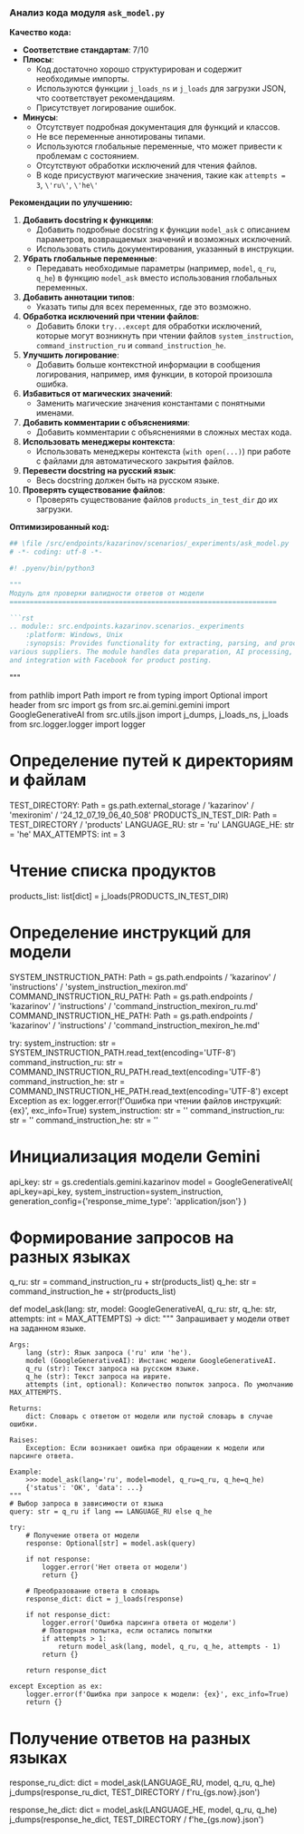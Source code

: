 ### **Анализ кода модуля `ask_model.py`**

**Качество кода:**

- **Соответствие стандартам**: 7/10
- **Плюсы**:
    - Код достаточно хорошо структурирован и содержит необходимые импорты.
    - Используются функции `j_loads_ns` и `j_loads` для загрузки JSON, что соответствует рекомендациям.
    - Присутствует логирование ошибок.
- **Минусы**:
    - Отсутствует подробная документация для функций и классов.
    - Не все переменные аннотированы типами.
    - Используются глобальные переменные, что может привести к проблемам с состоянием.
    - Отсутствуют обработки исключений для чтения файлов.
    - В коде присуствуют магические значения, такие как `attempts = 3`, `\'ru\'`, `\'he\'`

**Рекомендации по улучшению:**

1.  **Добавить docstring к функциям**:
    *   Добавить подробные docstring к функции `model_ask` с описанием параметров, возвращаемых значений и возможных исключений.
    *   Использовать стиль документирования, указанный в инструкции.
2.  **Убрать глобальные переменные**:
    *   Передавать необходимые параметры (например, `model`, `q_ru`, `q_he`) в функцию `model_ask` вместо использования глобальных переменных.
3.  **Добавить аннотации типов**:
    *   Указать типы для всех переменных, где это возможно.
4.  **Обработка исключений при чтении файлов**:
    *   Добавить блоки `try...except` для обработки исключений, которые могут возникнуть при чтении файлов `system_instruction`, `command_instruction_ru` и `command_instruction_he`.
5.  **Улучшить логирование**:
    *   Добавить больше контекстной информации в сообщения логирования, например, имя функции, в которой произошла ошибка.
6.  **Избавиться от магических значений**:
    *   Заменить магические значения константами с понятными именами.
7.  **Добавить комментарии с объяснениями**:
    *   Добавить комментарии с объяснениями в сложных местах кода.
8.  **Использовать менеджеры контекста**:
    *   Использовать менеджеры контекста (`with open(...)`) при работе с файлами для автоматического закрытия файлов.
9.  **Перевести docstring на русский язык**:
    *   Весь docstring должен быть на русском языке.
10. **Проверять существование файлов**:
    *   Проверять существование файлов `products_in_test_dir` до их загрузки.

**Оптимизированный код:**

```python
## \file /src/endpoints/kazarinov/scenarios/_experiments/ask_model.py
# -*- coding: utf-8 -*-

#! .pyenv/bin/python3

"""
Модуль для проверки валидности ответов от модели
==================================================================

```rst
.. module:: src.endpoints.kazarinov.scenarios._experiments
    :platform: Windows, Unix
    :synopsis: Provides functionality for extracting, parsing, and processing product data from 
various suppliers. The module handles data preparation, AI processing, 
and integration with Facebook for product posting.
```

"""

from pathlib import Path
import re
from typing import Optional
import header
from src import gs
from src.ai.gemini.gemini import GoogleGenerativeAI
from src.utils.jjson import j_dumps, j_loads_ns, j_loads
from src.logger.logger import logger

# Определение путей к директориям и файлам
TEST_DIRECTORY: Path = gs.path.external_storage / 'kazarinov' / 'mexironim' / '24_12_07_19_06_40_508'
PRODUCTS_IN_TEST_DIR: Path = TEST_DIRECTORY / 'products'
LANGUAGE_RU: str = 'ru'
LANGUAGE_HE: str = 'he'
MAX_ATTEMPTS: int = 3

# Чтение списка продуктов
products_list: list[dict] = j_loads(PRODUCTS_IN_TEST_DIR)

# Определение инструкций для модели
SYSTEM_INSTRUCTION_PATH: Path = gs.path.endpoints / 'kazarinov' / 'instructions' / 'system_instruction_mexiron.md'
COMMAND_INSTRUCTION_RU_PATH: Path = gs.path.endpoints / 'kazarinov' / 'instructions' / 'command_instruction_mexiron_ru.md'
COMMAND_INSTRUCTION_HE_PATH: Path = gs.path.endpoints / 'kazarinov' / 'instructions' / 'command_instruction_mexiron_he.md'

try:
    system_instruction: str = SYSTEM_INSTRUCTION_PATH.read_text(encoding='UTF-8')
    command_instruction_ru: str = COMMAND_INSTRUCTION_RU_PATH.read_text(encoding='UTF-8')
    command_instruction_he: str = COMMAND_INSTRUCTION_HE_PATH.read_text(encoding='UTF-8')
except Exception as ex:
    logger.error(f'Ошибка при чтении файлов инструкций: {ex}', exc_info=True)
    system_instruction: str = ''
    command_instruction_ru: str = ''
    command_instruction_he: str = ''

# Инициализация модели Gemini
api_key: str = gs.credentials.gemini.kazarinov
model = GoogleGenerativeAI(
    api_key=api_key,
    system_instruction=system_instruction,
    generation_config={'response_mime_type': 'application/json'}
)

# Формирование запросов на разных языках
q_ru: str = command_instruction_ru + str(products_list)
q_he: str = command_instruction_he + str(products_list)


def model_ask(lang: str, model: GoogleGenerativeAI, q_ru: str, q_he: str, attempts: int = MAX_ATTEMPTS) -> dict:
    """
    Запрашивает у модели ответ на заданном языке.

    Args:
        lang (str): Язык запроса ('ru' или 'he').
        model (GoogleGenerativeAI): Инстанс модели GoogleGenerativeAI.
        q_ru (str): Текст запроса на русском языке.
        q_he (str): Текст запроса на иврите.
        attempts (int, optional): Количество попыток запроса. По умолчанию MAX_ATTEMPTS.

    Returns:
        dict: Словарь с ответом от модели или пустой словарь в случае ошибки.
    
    Raises:
        Exception: Если возникает ошибка при обращении к модели или парсинге ответа.

    Example:
        >>> model_ask(lang='ru', model=model, q_ru=q_ru, q_he=q_he)
        {'status': 'OK', 'data': ...}
    """
    # Выбор запроса в зависимости от языка
    query: str = q_ru if lang == LANGUAGE_RU else q_he

    try:
        # Получение ответа от модели
        response: Optional[str] = model.ask(query)

        if not response:
            logger.error('Нет ответа от модели')
            return {}

        # Преобразование ответа в словарь
        response_dict: dict = j_loads(response)

        if not response_dict:
            logger.error('Ошибка парсинга ответа от модели')
            # Повторная попытка, если остались попытки
            if attempts > 1:
                return model_ask(lang, model, q_ru, q_he, attempts - 1)
            return {}

        return response_dict

    except Exception as ex:
        logger.error(f'Ошибка при запросе к модели: {ex}', exc_info=True)
        return {}


# Получение ответов на разных языках
response_ru_dict: dict = model_ask(LANGUAGE_RU, model, q_ru, q_he)
j_dumps(response_ru_dict, TEST_DIRECTORY / f'ru_{gs.now}.json')

response_he_dict: dict = model_ask(LANGUAGE_HE, model, q_ru, q_he)
j_dumps(response_he_dict, TEST_DIRECTORY / f'he_{gs.now}.json')